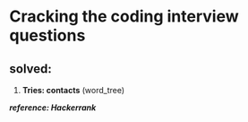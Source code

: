# Cracking the coding interview questions

## solved: 
  1. __Tries: contacts__ (word_tree)

_**reference: Hackerrank**_
